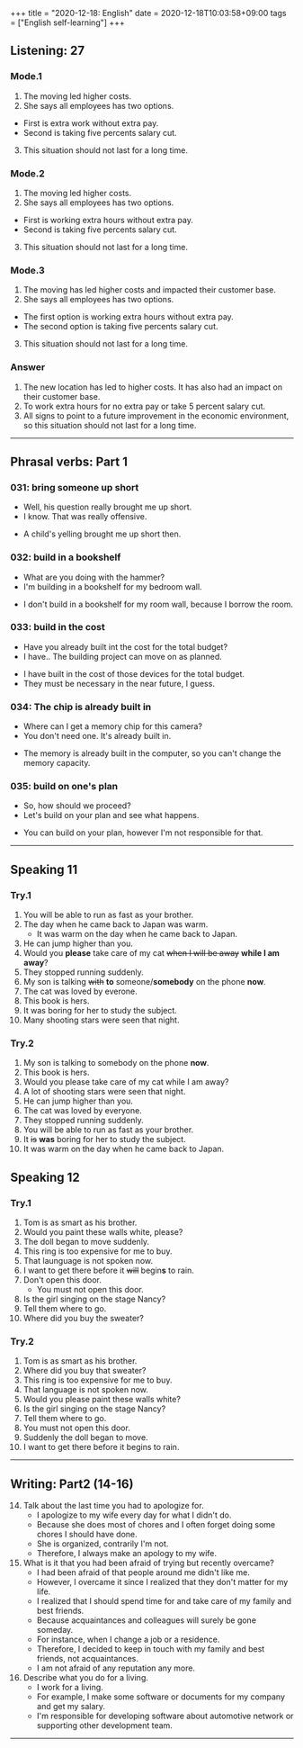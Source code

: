 +++
title =  "2020-12-18: English"
date = 2020-12-18T10:03:58+09:00
tags = ["English self-learning"]
+++

## Listening: 27

### Mode.1

1. The moving led higher costs.
2. She says all employees has two options.
  - First is extra work without extra pay.  
  - Second is taking five percents salary cut.
3. This situation should not last for a long time.

### Mode.2

1. The moving led higher costs.
2. She says all employees has two options.
  - First is working extra hours without extra pay.  
  - Second is taking five percents salary cut.
3. This situation should not last for a long time.

### Mode.3

1. The moving has led higher costs and impacted their customer base.
2. She says all employees has two options.
  - The first option is working extra hours without extra pay.  
  - The second option is taking five percents salary cut.
3. This situation should not last for a long time.

### Answer

1. The new location has led to higher costs. It has also had an impact on their customer base.
2. To work extra hours for no extra pay or take 5 percent salary cut.
3. All signs to point to a future improvement in the economic environment, so this situation should not last for a long time.

- - -

## Phrasal verbs: Part 1

### 031: **bring** someone **up** short

* Well, his question really brought me up short.
* I know. That was really offensive.

- A child's yelling brought me up short then.

### 032: **build in** a bookshelf

* What are you doing with the hammer?
* I'm building in a bookshelf for my bedroom wall.

- I don't build in a bookshelf for my room wall, because I borrow the room.

### 033: **build** in the cost

* Have you already built int the cost for the total budget?
* I have.. The building project can move on as planned.

- I have built in the cost of those devices for the total budget.
- They must be necessary in the near future, I guess.

### 034: The chip is already **built in**

* Where can I get a memory chip for this camera?
* You don't need one. It's already built in.

- The memory is already built in the computer, so you can't change the memory capacity.

### 035: **build on** one's plan

* So, how should we proceed?
* Let's build on your plan and see what happens.

- You can build on your plan, however I'm not responsible for that.

- - -

## Speaking 11

### Try.1

1. You will be able to run as fast as your brother.
2. The day when he came back to Japan was warm.
    - It was warm on the day when he came back to Japan.
3. He can jump higher than you.
4. Would you **please** take care of my cat ~~when I will be away~~ **while I am away**?
5. They stopped running suddenly.
6. My son is talking ~~with~~ **to** someone/**somebody** on the phone **now**.
7. The cat was loved by everone.
8. This book is hers.
9. It was boring for her to study the subject.
10. Many shooting stars were seen that night.

### Try.2

1. My son is talking to somebody on the phone **now**.
2. This book is hers.
3. Would you please take care of my cat while I am away?
4. A lot of shooting stars were seen that night.
5. He can jump higher than you.
6. The cat was loved by everyone.
7. They stopped running suddenly.
8. You will be able to run as fast as your brother.
9. It ~~is~~ **was** boring for her to study the subject.
10. It was warm on the day when he came back to Japan.

## Speaking 12

### Try.1

1. Tom is as smart as his brother.
2. Would you paint these walls white, please?
3. The doll began to move suddenly.
4. This ring is too expensive for me to buy.
5. That launguage is not spoken now.
6. I want to get there before it ~~will~~ begin**s** to rain.
7. Don't open this door.
    - You must not open this door.
8. Is the girl singing on the stage Nancy?
9. Tell them where to go.
10. Where did you buy the sweater?

### Try.2

1. Tom is as smart as his brother.
2. Where did you buy that sweater?
3. This ring is too expensive for me to buy.
4. That language is not spoken now.
5. Would you please paint these walls white?
6. Is the girl singing on the stage Nancy?
7. Tell them where to go.
8. You must not open this door.
9. Suddenly the doll began to move.
10. I want to get there before it begins to rain.

- - -

## Writing: Part2 (14-16)

14. Talk about the last time you had to apologize for.
    - I apologize to my wife every day for what I didn't do.
    - Because she does most of chores and I often forget doing some chores I should have done.
    - She is organized, contrarily I'm not.
    - Therefore, I always make an apology to my wife.
15. What is it that you had been afraid of trying but recently overcame?
    - I had been afraid of that people around me didn't like me.
    - However, I overcame it since I realized that they don't matter for my life.
    - I realized that I should spend time for and take care of my family and best friends.
    - Because acquaintances and colleagues will surely be gone someday.
    - For instance, when I change a job or a residence.
    - Therefore, I decided to keep in touch with my family and best friends, not acquaintances.
    - I am not afraid of any reputation any more.
16. Describe what you do for a living.
    - I work for a living.
    - For example, I make some software or documents for my company and get my salary.
    - I'm responsible for developing software about automotive network or supporting other development team.

- - -
